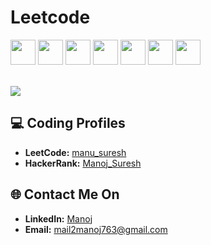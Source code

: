 <!------------------------------------------>
<!-- SECTION:  leetcode badge-->

# Leetcode


<img src="https://assets.leetcode.com/static_assets/marketing/2024-50.gif" width="40px"></img>
<img src="https://assets.leetcode.com/static_assets/public/images/badges/2024/gif/2024-04.gif" width="40px"></img>
<img src="https://assets.leetcode.com/static_assets/marketing/2024-100-new.gif" width="40px"></img>
<img src="https://assets.leetcode.com/static_assets/public/images/badges/2024/gif/2024-03.gif" width="40px"></img>
<img src="https://assets.leetcode.com/static_assets/public/images/badges/2024/gif/2024-05.gif" width="40px"></img>
<img src="https://assets.leetcode.com/static_assets/marketing/2023-100.gif" width="40px"></img>
<img src="https://assets.leetcode.com/static_assets/marketing/2023-50.gif" width="40px"></img>


<br>
<a href="https://leetcode.com/u/manu_suresh/">
    <img src="https://leetcard.jacoblin.cool/manu_suresh?theme=unicorn&font=Oxygen"></img>
<a>

<!------------------------------------------>

<!------------------------------------------>
<!-- SECTION: Contact me -->

## 💻 Coding Profiles

- **LeetCode:** [manu_suresh](https://leetcode.com/u/manu_suresh/)
- **HackerRank:** [Manoj_Suresh](https://www.hackerrank.com/profile/Manoj_Suresh)



## 🌐 Contact Me On

- **LinkedIn:** [Manoj](www.linkedin.com/in/manojs3)
- **Email:** <a href="mailto:mail2manoj763@gmail.com">mail2manoj763@gmail.com</a>

<!--

-->
